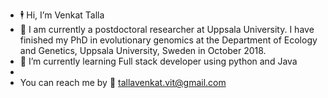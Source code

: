 - :business_suit_levitating: Hi, I’m Venkat Talla 
- :lab_coat:  I am currently a postdoctoral researcher at Uppsala University. I have finished my PhD in evolutionary genomics at the Department of Ecology and Genetics, Uppsala University, Sweden in October 2018.
- :briefcase: I’m currently learning Full stack developer using python and Java
- 
- You can reach me by :e-mail: tallavenkat.vit@gmail.com
<!---
venta380/venta380 is a ✨ special ✨ repository because its `README.md` (this file) appears on your GitHub profile.
You can click the Preview link to take a look at your changes.
--->
